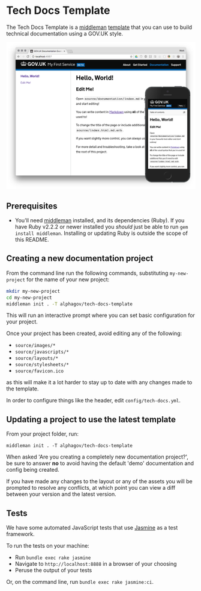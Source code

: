 # Tech Docs Template

The Tech Docs Template is a [middleman][mm] [template][mmt] that
you can use to build technical documentation using a GOV.UK style.

![Screenshot of Example Documentation](/screenshots/composite.png)

## Prerequisites

- You'll need [middleman][mm] installed, and its dependencies (Ruby). If you have Ruby v2.2.2 or newer installed you _should_ just be able to run `gem install middleman`. Installing or updating Ruby is outside the scope of this README.

## Creating a new documentation project

From the command line run the following commands, substituting `my-new-project`
for the name of your new project:

```bash
mkdir my-new-project
cd my-new-project
middleman init . -T alphagov/tech-docs-template
```

This will run an interactive prompt where you can set basic configuration for
your project.

Once your project has been created, avoid editing any of the following:

- `source/images/*`
- `source/javascripts/*`
- `source/layouts/*`
- `source/stylesheets/*`
- `source/favicon.ico`

as this will make it a lot harder to stay up to date with any changes made
to the template.

In order to configure things like the header, edit `config/tech-docs.yml`.

## Updating a project to use the latest template

From your project folder, run:

```
middleman init . -T alphagov/tech-docs-template
```

When asked 'Are you creating a completely new documentation project?', be sure
to answer **no** to avoid having the default 'demo' documentation and config
being created.

If you have made any changes to the layout or any of the assets you will be
prompted to resolve any conflicts, at which point you can view a diff between
your version and the latest version.

## Tests

We have some automated JavaScript tests that use [Jasmine][jas] as a test
framework.

To run the tests on your machine:

- Run `bundle exec rake jasmine`
- Navigate to `http://localhost:8888` in a browser of your choosing
- Peruse the output of your tests

Or, on the command line, run `bundle exec rake jasmine:ci`.



[mm]: https://middlemanapp.com/
[mmt]: https://middlemanapp.com/advanced/project_templates/
[jas]: https://jasmine.github.io/
